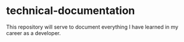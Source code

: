 # technical-documentation
This repository will serve to document everything I have learned in my career as a developer.
